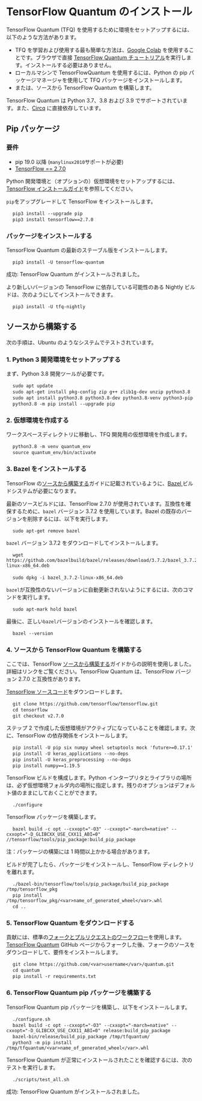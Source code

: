 # TensorFlow Quantum のインストール

TensorFlow Quantum (TFQ) を使用するために環境をセットアップするには、以下のような方法があります。

- TFQ を学習および使用する最も簡単な方法は、[Google Colab](./tutorials/hello_many_worlds.ipynb) を使用することです。ブラウザで直接 [TensorFlow Quantum チュートリアル](https://colab.research.google.com/github/tensorflow/quantum/blob/master/docs/tutorials/hello_many_worlds.ipynb)を実行します。インストールする必要はありません。
- ローカルマシンで TensorFlowQuantum を使用するには、Python の pip パッケージマネージャを使用して TFQ パッケージをインストールします。
- または、ソースから TensorFlow Quantum を構築します。

TensorFlow Quantum は Python  3.7、3.8 および 3.9 でサポートされています。また、[Circq](https://github.com/quantumlib/Cirq) に直接依存しています。

## Pip パッケージ

### 要件

- pip 19.0 以降 (`manylinux2010`サポートが必要)
- [TensorFlow == 2.7.0](https://www.tensorflow.org/install/pip)

Python 開発環境と（オプションの）仮想環境をセットアップするには、[TensorFlow インストールガイド](https://www.tensorflow.org/install/pip)を参照してください。

`pip`をアップグレードして TensorFlow をインストールします。

<!-- common_typos_disable -->

<pre class="devsite-click-to-copy">
  <code class="devsite-terminal">pip3 install --upgrade pip</code>
  <code class="devsite-terminal">pip3 install tensorflow==2.7.0</code>
</pre>

<!-- common_typos_enable -->

### パッケージをインストールする

TensorFlow Quantum の最新のステーブル版をインストールします。

<!-- common_typos_disable -->

<pre class="devsite-click-to-copy">
  <code class="devsite-terminal">pip3 install -U tensorflow-quantum</code>
</pre>

<!-- common_typos_enable -->

成功: TensorFlow Quantum がインストールされました。

より新しいバージョンの TensorFlow に依存している可能性のある Nightly ビルドは、次のようにしてインストールできます。

<!-- common_typos_disable -->

<pre class="devsite-click-to-copy">
  <code class="devsite-terminal">pip3 install -U tfq-nightly</code>
</pre>

<!-- common_typos_enable -->

## ソースから構築する

次の手順は、Ubuntu のようなシステムでテストされています。

### 1. Python 3 開発環境をセットアップする

まず、Python 3.8 開発ツールが必要です。

<!-- common_typos_disable -->

<pre class="devsite-click-to-copy">
  <code class="devsite-terminal">sudo apt update</code>
  <code class="devsite-terminal">sudo apt-get install pkg-config zip g++ zlib1g-dev unzip python3.8</code>
  <code class="devsite-terminal">sudo apt install python3.8 python3.8-dev python3.8-venv python3-pip</code>
  <code class="devsite-terminal">python3.8 -m pip install --upgrade pip</code>
</pre>

<!-- common_typos_enable -->

### 2. 仮想環境を作成する

ワークスペースディレクトリに移動し、TFQ 開発用の仮想環境を作成します。

<!-- common_typos_disable -->

<pre class="devsite-click-to-copy">
  <code class="devsite-terminal">python3.8 -m venv quantum_env</code>
  <code class="devsite-terminal">source quantum_env/bin/activate</code>
</pre>

<!-- common_typos_enable -->

### 3. Bazel をインストールする

TensorFlow の[ソースから構築する](https://www.tensorflow.org/install/source#install_bazel)ガイドに記載されているように、<a href="https://bazel.build/" class="external">Bazel </a>ビルドシステムが必要になります。

最新のソースビルドには、TensorFlow 2.7.0 が使用されています。互換性を確保するために、`bazel` バージョン 3.7.2 を使用しています。Bazel の既存のバージョンを削除するには、以下を実行します。

<!-- common_typos_disable -->

<pre class="devsite-click-to-copy">
  <code class="devsite-terminal">sudo apt-get remove bazel</code>
</pre>

<!-- common_typos_enable -->

`bazel` バージョン 3.7.2 をダウンロードしてインストールします。

<!-- common_typos_disable -->

<pre class="devsite-click-to-copy">
  <code class="devsite-terminal">wget https://github.com/bazelbuild/bazel/releases/download/3.7.2/bazel_3.7.2-linux-x86_64.deb
</code>
  <code class="devsite-terminal">sudo dpkg -i bazel_3.7.2-linux-x86_64.deb</code>
</pre>

<!-- common_typos_enable -->

`bazel`が互換性のないバージョンに自動更新されないようにするには、次のコマンドを実行します。

<!-- common_typos_disable -->

<pre class="devsite-click-to-copy">
  <code class="devsite-terminal">sudo apt-mark hold bazel</code>
</pre>

<!-- common_typos_enable -->

最後に、正しい`bazel`バージョンのインストールを確認します。

<!-- common_typos_disable -->

<pre class="devsite-click-to-copy">
  <code class="devsite-terminal">bazel --version</code>
</pre>

<!-- common_typos_enable -->

### 4. ソースから TensorFlow Quantum を構築する

ここでは、TensorFlow [ソースから構築する](https://www.tensorflow.org/install/source)ガイドからの説明を使用しました。詳細はリンクをご覧ください。TensorFlow Quantum は、TensorFlow バージョン 2.7.0 と互換性があります。

<a href="https://github.com/tensorflow/tensorflow" class="external">TensorFlow ソースコード</a>をダウンロードします。

<!-- common_typos_disable -->

<pre class="devsite-click-to-copy">
  <code class="devsite-terminal">git clone https://github.com/tensorflow/tensorflow.git</code>
  <code class="devsite-terminal">cd tensorflow</code>
  <code class="devsite-terminal">git checkout v2.7.0</code>
</pre>

ステップ 2 で作成した仮想環境がアクティブになっていることを確認します。次に、TensorFlow の依存関係をインストールします。

<!-- common_typos_disable -->

<pre class="devsite-click-to-copy">
  <code class="devsite-terminal">pip install -U pip six numpy wheel setuptools mock 'future&gt;=0.17.1'</code>
  <code class="devsite-terminal">pip install -U keras_applications --no-deps</code>
  <code class="devsite-terminal">pip install -U keras_preprocessing --no-deps</code>
  <code class="devsite-terminal">pip install numpy==1.19.5</code>
</pre>

<!-- common_typos_enable -->

TensorFlow ビルドを構成します。Python インタープリタとライブラリの場所は、必ず仮想環境フォルダ内の場所に指定します。残りのオプションはデフォルト値のままにしておくことができます。

<!-- common_typos_disable -->

<pre class="devsite-click-to-copy">
  <code class="devsite-terminal">./configure</code>
</pre>

<!-- common_typos_enable -->

TensorFlow パッケージを構築します。

<!-- common_typos_disable -->

<pre class="devsite-click-to-copy">
  <code class="devsite-terminal">bazel build -c opt --cxxopt="-O3" --cxxopt="-march=native" --cxxopt="-D_GLIBCXX_USE_CXX11_ABI=0" //tensorflow/tools/pip_package:build_pip_package</code>
</pre>

<!-- common_typos_enable -->

注：パッケージの構築には 1 時間以上かかる場合があります。

ビルドが完了したら、パッケージをインストールし、TensorFlow ディレクトリを離れます。

<!-- common_typos_disable -->

<pre class="devsite-click-to-copy">
  <code class="devsite-terminal">./bazel-bin/tensorflow/tools/pip_package/build_pip_package /tmp/tensorflow_pkg</code>
  <code class="devsite-terminal">pip install /tmp/tensorflow_pkg/&lt;var&gt;name_of_generated_wheel&lt;/var&gt;.whl</code>
  <code class="devsite-terminal">cd ..</code>
</pre>

<!-- common_typos_enable -->

### 5. TensorFlow Quantum をダウンロードする

貢献には、標準の[フォークとプルリクエストのワークフロー](https://guides.github.com/activities/forking/)を使用します。[TensorFlow Quantum](https://github.com/tensorflow/quantum) GitHub ページからフォークした後、フォークのソースをダウンロードして、要件をインストールします。

<!-- common_typos_disable -->

<pre class="devsite-click-to-copy">
  <code class="devsite-terminal">git clone https://github.com/&lt;var&gt;username&lt;/var&gt;/quantum.git</code>
  <code class="devsite-terminal">cd quantum</code>
  <code class="devsite-terminal">pip install -r requirements.txt</code>
</pre>

<!-- common_typos_enable -->

### 6. TensorFlow Quantum pip パッケージを構築する

TensorFlow Quantum pip パッケージを構築し、以下をインストールします。

<!-- common_typos_disable -->

<pre class="devsite-click-to-copy">
  <code class="devsite-terminal">./configure.sh</code>
  <code class="devsite-terminal">bazel build -c opt --cxxopt="-O3" --cxxopt="-march=native" --cxxopt="-D_GLIBCXX_USE_CXX11_ABI=0" release:build_pip_package</code>
  <code class="devsite-terminal">bazel-bin/release/build_pip_package /tmp/tfquantum/</code>
  <code class="devsite-terminal">python3 -m pip install /tmp/tfquantum/&lt;var&gt;name_of_generated_wheel&lt;/var&gt;.whl</code>
</pre>

<!-- common_typos_enable -->

TensorFlow Quantum が正常にインストールされたことを確認するには、次のテストを実行します。

<!-- common_typos_disable -->

<pre class="devsite-click-to-copy">
  <code class="devsite-terminal">./scripts/test_all.sh</code>
</pre>

<!-- common_typos_enable -->

成功: TensorFlow Quantum がインストールされました。
